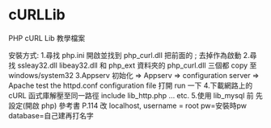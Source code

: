 # cURLLib
PHP cURL Lib 教學檔案

安裝方式:
1.尋找 php.ini 開啟並找到 php_curl.dll 把前面的 ; 去掉作為啟動
2.尋找 ssleay32.dll libeay32.dll 和 php_ext 資料夾的 php_curl.dll
三個都 copy 至 windows/system32
3.Appserv 初始化 => Appserv => configuration server => Apache test the httpd.conf
configuration file 打開 run 一下
4.下載網路上的 cURL 函式庫解壓至同一路徑 include lib_http.php ... etc.
5.使用 lib_mysql 前 先設定(開啟 php) 參考書 P.114 改 localhost, username = root pw=安裝時pw database=自己建再打名字
